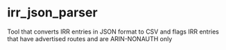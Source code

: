 # irr_json_parser
Tool that converts IRR entries in JSON format to CSV and flags IRR entries that have advertised routes and are ARIN-NONAUTH only 
